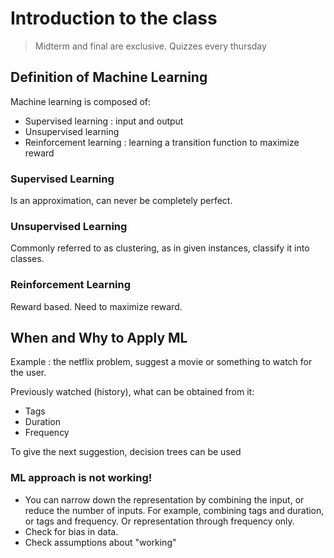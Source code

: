 # Introduction to the class

> Midterm and final are exclusive. Quizzes every thursday

## Definition of Machine Learning

Machine learning is composed of:

- Supervised learning : input and output
- Unsupervised learning
- Reinforcement learning : learning a transition function to maximize reward

### Supervised Learning

Is an approximation, can never be completely perfect.

### Unsupervised Learning

Commonly referred to as clustering, as in given instances, classify it into classes.

### Reinforcement Learning

Reward based. Need to maximize reward.

## When and Why to Apply ML

Example : the netflix problem, suggest a movie or something to watch for the user.

Previously watched (history), what can be obtained from it:

- Tags
- Duration
- Frequency

To give the next suggestion, decision trees can be used

### ML approach is not working!

- You can narrow down the representation by combining the input, or reduce the number of inputs. For example, combining tags and duration, or tags and frequency. Or representation through frequency only.
- Check for bias in data.
- Check assumptions about "working"
